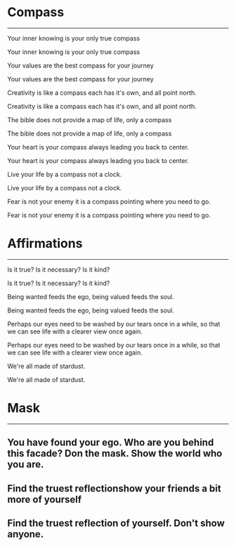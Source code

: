 # Compass
---

Your inner knowing is your only true compass

Your inner knowing is your only true compass

Your values are the best compass for your journey

Your values are the best compass for your journey

Creativity is like a compass each has it's own, and all point north.

Creativity is like a compass each has it's own, and all point north.

The bible does not provide a map of life, only a compass

The bible does not provide a map of life, only a compass

Your heart is your compass always leading you back to center.

Your heart is your compass always leading you back to center.

Live your life by a compass not a clock.

Live your life by a compass not a clock.

Fear is not your enemy it is a compass pointing where you need to go.

Fear is not your enemy it is a compass pointing where you need to go.


# Affirmations
---
Is it true?  Is it necessary? Is it kind?

Is it true?  Is it necessary? Is it kind?

Being wanted feeds the ego, being valued feeds the soul.

Being wanted feeds the ego, being valued feeds the soul.

Perhaps our eyes need to be washed by our tears once in a while, so that we can see life with a clearer view once again.

Perhaps our eyes need to be washed by our tears once in a while, so that we can see life with a clearer view once again.

We're all made of stardust.

We're all made of stardust.


# Mask
---
## You have found your ego. Who are you behind this facade? Don the mask. Show the world who you are.

## Find the truest reflectionshow your friends a bit more of yourself

## Find the truest reflection of yourself. Don't show anyone.

